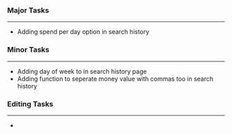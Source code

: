### Major Tasks
---

- Adding spend per day option in search history
    
### Minor Tasks
---
- Adding day of week to in search history page
- Adding function to seperate money value with commas too in search history

### Editing Tasks
---
- 
